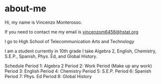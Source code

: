 # about-me

Hi, my name is Vincenzo Monterosso.

If you need to contact me my email is vincenzom6456@hstat.org

I go to High School of Telecommunication Arts and Technology

I am a student currently in 10th grade I take Algebra 2, English, Chemistry, S.E.P., Spanish, Phys. Ed, and Global History.

Schedule
Period 1: Algebra 2
Period 2: Work Period (Make up any work)
Period 3: English
Period 4: Chemistry
Period 5: S.E.P.
Period 6: Spanish
Period 7: Phys. Ed
Period 8: Global History
